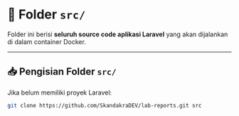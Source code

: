 # 📁 Folder `src/`

Folder ini berisi **seluruh source code aplikasi Laravel** yang akan dijalankan di dalam container Docker.

---

## 📥 Pengisian Folder `src/`

Jika belum memiliki proyek Laravel:

```bash
git clone https://github.com/SkandakraDEV/lab-reports.git src